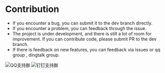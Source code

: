 # Contribution

- If you encounter a bug, you can submit it to the dev branch directly.
- If you encounter a problem, you can feedback through the issue.
- The project is under development, and there is still a lot of room for improvement. If you can contribute code, please submit PR to the dev branch.
- If there is feedback on new features, you can feedback via issues or qq group , dingtalk group.

![QQ支持群](./docs/qq.png)
![钉钉支持群](./docs/dd.png)